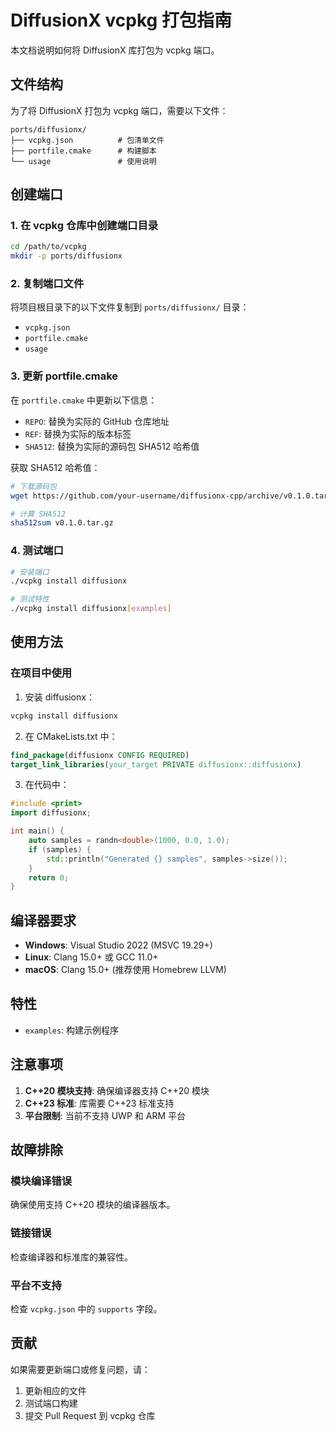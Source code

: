 # DiffusionX vcpkg 打包指南

本文档说明如何将 DiffusionX 库打包为 vcpkg 端口。

## 文件结构

为了将 DiffusionX 打包为 vcpkg 端口，需要以下文件：

```
ports/diffusionx/
├── vcpkg.json          # 包清单文件
├── portfile.cmake      # 构建脚本
└── usage               # 使用说明
```

## 创建端口

### 1. 在 vcpkg 仓库中创建端口目录

```bash
cd /path/to/vcpkg
mkdir -p ports/diffusionx
```

### 2. 复制端口文件

将项目根目录下的以下文件复制到 `ports/diffusionx/` 目录：
- `vcpkg.json`
- `portfile.cmake`
- `usage`

### 3. 更新 portfile.cmake

在 `portfile.cmake` 中更新以下信息：
- `REPO`: 替换为实际的 GitHub 仓库地址
- `REF`: 替换为实际的版本标签
- `SHA512`: 替换为实际的源码包 SHA512 哈希值

获取 SHA512 哈希值：
```bash
# 下载源码包
wget https://github.com/your-username/diffusionx-cpp/archive/v0.1.0.tar.gz

# 计算 SHA512
sha512sum v0.1.0.tar.gz
```

### 4. 测试端口

```bash
# 安装端口
./vcpkg install diffusionx

# 测试特性
./vcpkg install diffusionx[examples]
```

## 使用方法

### 在项目中使用

1. 安装 diffusionx：
```bash
vcpkg install diffusionx
```

2. 在 CMakeLists.txt 中：
```cmake
find_package(diffusionx CONFIG REQUIRED)
target_link_libraries(your_target PRIVATE diffusionx::diffusionx)
```

3. 在代码中：
```cpp
#include <print>
import diffusionx;

int main() {
    auto samples = randn<double>(1000, 0.0, 1.0);
    if (samples) {
        std::println("Generated {} samples", samples->size());
    }
    return 0;
}
```

## 编译器要求

- **Windows**: Visual Studio 2022 (MSVC 19.29+)
- **Linux**: Clang 15.0+ 或 GCC 11.0+
- **macOS**: Clang 15.0+ (推荐使用 Homebrew LLVM)

## 特性

- `examples`: 构建示例程序

## 注意事项

1. **C++20 模块支持**: 确保编译器支持 C++20 模块
2. **C++23 标准**: 库需要 C++23 标准支持
3. **平台限制**: 当前不支持 UWP 和 ARM 平台

## 故障排除

### 模块编译错误
确保使用支持 C++20 模块的编译器版本。

### 链接错误
检查编译器和标准库的兼容性。

### 平台不支持
检查 `vcpkg.json` 中的 `supports` 字段。

## 贡献

如果需要更新端口或修复问题，请：

1. 更新相应的文件
2. 测试端口构建
3. 提交 Pull Request 到 vcpkg 仓库 